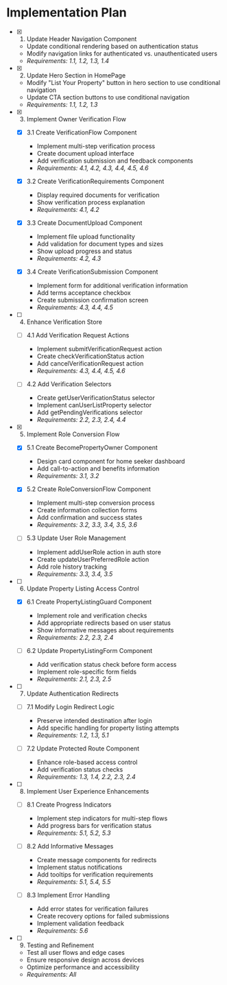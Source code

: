 # Implementation Plan

- [x] 1. Update Header Navigation Component
  - Update conditional rendering based on authentication status
  - Modify navigation links for authenticated vs. unauthenticated users
  - _Requirements: 1.1, 1.2, 1.3, 1.4_

- [x] 2. Update Hero Section in HomePage
  - Modify "List Your Property" button in hero section to use conditional navigation
  - Update CTA section buttons to use conditional navigation
  - _Requirements: 1.1, 1.2, 1.3_

- [x] 3. Implement Owner Verification Flow
  - [x] 3.1 Create VerificationFlow Component
    - Implement multi-step verification process
    - Create document upload interface
    - Add verification submission and feedback components
    - _Requirements: 4.1, 4.2, 4.3, 4.4, 4.5, 4.6_
  
  - [x] 3.2 Create VerificationRequirements Component
    - Display required documents for verification
    - Show verification process explanation
    - _Requirements: 4.1, 4.2_
  
  - [x] 3.3 Create DocumentUpload Component
    - Implement file upload functionality
    - Add validation for document types and sizes
    - Show upload progress and status
    - _Requirements: 4.2, 4.3_
  
  - [x] 3.4 Create VerificationSubmission Component
    - Implement form for additional verification information
    - Add terms acceptance checkbox
    - Create submission confirmation screen
    - _Requirements: 4.3, 4.4, 4.5_

- [ ] 4. Enhance Verification Store
  - [ ] 4.1 Add Verification Request Actions
    - Implement submitVerificationRequest action
    - Create checkVerificationStatus action
    - Add cancelVerificationRequest action
    - _Requirements: 4.3, 4.4, 4.5, 4.6_
  
  - [ ] 4.2 Add Verification Selectors
    - Create getUserVerificationStatus selector
    - Implement canUserListProperty selector
    - Add getPendingVerifications selector
    - _Requirements: 2.2, 2.3, 2.4, 4.4_

- [x] 5. Implement Role Conversion Flow
  - [x] 5.1 Create BecomePropertyOwner Component
    - Design card component for home seeker dashboard
    - Add call-to-action and benefits information
    - _Requirements: 3.1, 3.2_
  
  - [x] 5.2 Create RoleConversionFlow Component
    - Implement multi-step conversion process
    - Create information collection forms
    - Add confirmation and success states
    - _Requirements: 3.2, 3.3, 3.4, 3.5, 3.6_
  
  - [ ] 5.3 Update User Role Management
    - Implement addUserRole action in auth store
    - Create updateUserPreferredRole action
    - Add role history tracking
    - _Requirements: 3.3, 3.4, 3.5_

- [ ] 6. Update Property Listing Access Control
  - [x] 6.1 Create PropertyListingGuard Component
    - Implement role and verification checks
    - Add appropriate redirects based on user status
    - Show informative messages about requirements
    - _Requirements: 2.2, 2.3, 2.4_
  
  - [ ] 6.2 Update PropertyListingForm Component
    - Add verification status check before form access
    - Implement role-specific form fields
    - _Requirements: 2.1, 2.3, 2.5_

- [ ] 7. Update Authentication Redirects
  - [ ] 7.1 Modify Login Redirect Logic
    - Preserve intended destination after login
    - Add specific handling for property listing attempts
    - _Requirements: 1.2, 1.3, 5.1_
  
  - [ ] 7.2 Update Protected Route Component
    - Enhance role-based access control
    - Add verification status checks
    - _Requirements: 1.3, 1.4, 2.2, 2.3, 2.4_

- [ ] 8. Implement User Experience Enhancements
  - [ ] 8.1 Create Progress Indicators
    - Implement step indicators for multi-step flows
    - Add progress bars for verification status
    - _Requirements: 5.1, 5.2, 5.3_
  
  - [ ] 8.2 Add Informative Messages
    - Create message components for redirects
    - Implement status notifications
    - Add tooltips for verification requirements
    - _Requirements: 5.1, 5.4, 5.5_
  
  - [ ] 8.3 Implement Error Handling
    - Add error states for verification failures
    - Create recovery options for failed submissions
    - Implement validation feedback
    - _Requirements: 5.6_

- [ ] 9. Testing and Refinement
  - Test all user flows and edge cases
  - Ensure responsive design across devices
  - Optimize performance and accessibility
  - _Requirements: All_
